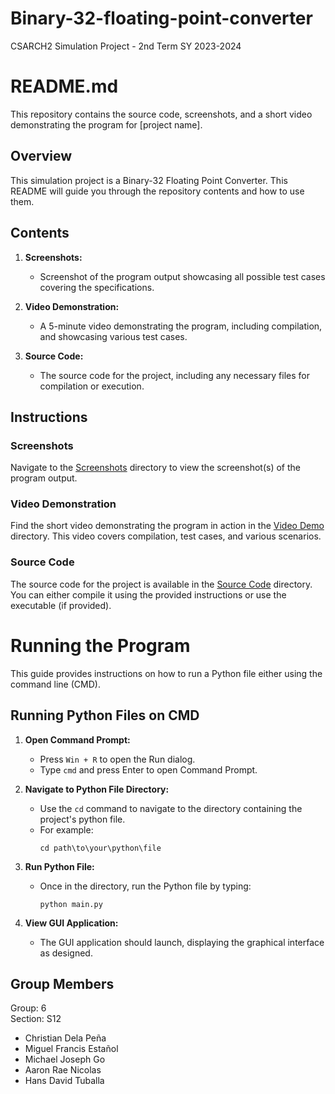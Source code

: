 # Binary-32-floating-point-converter
CSARCH2 Simulation Project - 2nd Term SY 2023-2024

# README.md

This repository contains the source code, screenshots, and a short video demonstrating the program for [project name].

## Overview

This simulation project is a Binary-32 Floating Point Converter. This README will guide you through the repository contents and how to use them.

## Contents

1. **Screenshots:** 
    - Screenshot of the program output showcasing all possible test cases covering the specifications.

2. **Video Demonstration:** 
    - A 5-minute video demonstrating the program, including compilation, and showcasing various test cases.

3. **Source Code:**
    - The source code for the project, including any necessary files for compilation or execution.

## Instructions

### Screenshots

Navigate to the [Screenshots](https://github.com/aaronnicolas/Binary-32-floating-point-converter/tree/main/screenshots) directory to view the screenshot(s) of the program output.

### Video Demonstration

Find the short video demonstrating the program in action in the [Video Demo](https://github.com/aaronnicolas/Binary-32-floating-point-converter/tree/main/video%20demo) directory. This video covers compilation, test cases, and various scenarios.

### Source Code

The source code for the project is available in the [Source Code](https://github.com/aaronnicolas/Binary-32-floating-point-converter/tree/main/source%20code) directory. You can either compile it using the provided instructions or use the executable (if provided).

# Running the Program
This guide provides instructions on how to run a Python file either using the command line (CMD).

## Running Python Files on CMD

1. **Open Command Prompt:**
    - Press `Win + R` to open the Run dialog.
    - Type `cmd` and press Enter to open Command Prompt.

2. **Navigate to Python File Directory:**
    - Use the `cd` command to navigate to the directory containing the project's python file.
    - For example:
        ```
        cd path\to\your\python\file
        ```

3. **Run Python File:**
    - Once in the directory, run the Python file by typing:
        ```
        python main.py
        ```

4. **View GUI Application:**
    - The GUI application should launch, displaying the graphical interface as designed.

## Group Members
Group: 6 <br />
Section: S12 <br />
- Christian Dela Peña
- Miguel Francis Estañol
- Michael Joseph Go
- Aaron Rae Nicolas
- Hans David Tuballa
